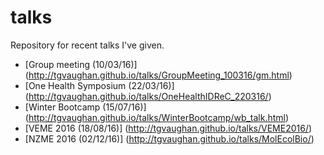 # talks
Repository for recent talks I've given.

* [Group meeting (10/03/16)] (http://tgvaughan.github.io/talks/GroupMeeting_100316/gm.html)
* [One Health Symposium (22/03/16)] (http://tgvaughan.github.io/talks/OneHealthIDReC_220316/)
* [Winter Bootcamp (15/07/16)] (http://tgvaughan.github.io/talks/WinterBootcamp/wb_talk.html)
* [VEME 2016 (18/08/16)] (http://tgvaughan.github.io/talks/VEME2016/)
* [NZME 2016 (02/12/16)] (http://tgvaughan.github.io/talks/MolEcolBio/)
